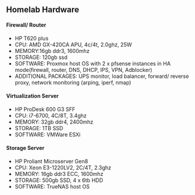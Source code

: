 ## Homelab Hardware


#### Firewall/ Router
- HP T620 plus
- CPU: AMD GX-420CA APU, 4c/4t, 2.0ghz, 25W
- MEMORY:16gb ddr3, 1600mhz
- STORAGE: 120gb ssd
- SOFTWARE: Proxmox host OS with 2 x pfsense instances in HA mode(firewall, router, DNS, DHCP, IPS, VPN, Adblocker)
- ADDITIONAL PACKAGES: UPS monitor, load balancer, forward/ reverse proxy, network monitoring (arping, iperf, nmap)
 
#### Virtualization Server
- HP ProDesk 600 G3 SFF
- CPU: i7-6700, 4C/8T, 3.4ghz
- MEMORY: 32gb ddr4, 2400mhz
- STORAGE: 1TB SSD
- SOFTWARE: VMWare ESXi 

#### Storage Server
- HP Proliant Microserver Gen8
- CPU: Xeon E3-1220LV2, 2C/4T, 2.3ghz
- MEMORY: 16gb ddr3 ECC, 1600mhz
- STORAGE: 500gb SSD, 4 x 6tb HDD
- SOFTWARE: TrueNAS host OS
